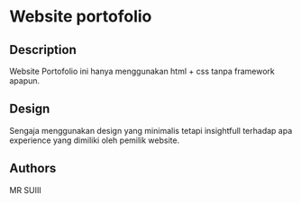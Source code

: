 # Website portofolio



## Description

Website Portofolio ini hanya menggunakan html + css tanpa framework apapun.

## Design

Sengaja menggunakan design yang minimalis tetapi insightfull terhadap apa experience yang dimiliki oleh pemilik website.

## Authors

MR SUIII

